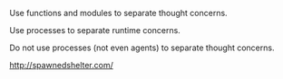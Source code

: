 Use functions and modules to separate thought concerns.

Use processes to separate runtime concerns.

Do not use processes (not even agents) to separate thought concerns.

http://spawnedshelter.com/

